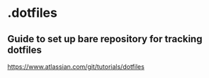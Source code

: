 # .dotfiles

## Guide to set up bare repository for tracking dotfiles
https://www.atlassian.com/git/tutorials/dotfiles

